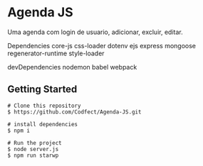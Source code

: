 # Agenda JS
Uma agenda com login de usuario, adicionar, excluir, editar.

Dependencies
core-js
css-loader
dotenv
ejs
express
mongoose
regenerator-runtime
style-loader
    
devDependencies
nodemon
babel
webpack


## Getting Started
```
# Clone this repository
$ https://github.com/Codfect/Agenda-JS.git

# install dependencies
$ npm i

# Run the project
$ node server.js
$ npm run starwp
```
